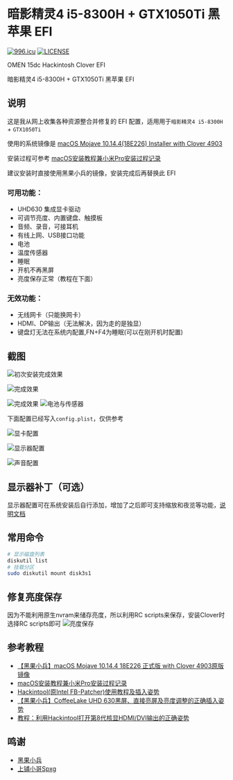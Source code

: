 # 暗影精灵4 i5-8300H + GTX1050Ti 黑苹果 EFI

[![996.icu](https://img.shields.io/badge/link-996.icu-red.svg)](https://996.icu)
[![LICENSE](https://img.shields.io/badge/license-Anti%20996-blue.svg)](https://github.com/996icu/996.ICU/blob/master/LICENSE)

OMEN 15dc Hackintosh Clover EFI

暗影精灵4 i5-8300H + GTX1050Ti 黑苹果 EFI

## 说明

这是我从网上收集各种资源整合并修复的 EFI 配置，适用用于`暗影精灵4 i5-8300H` + `GTX1050Ti`

使用的系统镜像是 [macOS Mojave 10.14.4(18E226) Installer with Clover 4903](https://blog.daliansky.net/macOS-Mojave-10.14.4-18E226-official-version-with-Clover-4903-original-image.html#more)

安装过程可参考 [macOS安装教程兼小米Pro安装过程记录](https://blog.daliansky.net/MacOS-installation-tutorial-XiaoMi-Pro-installation-process-records.html)

建议安装时直接使用黑果小兵的镜像，安装完成后再替换此 EFI



### 可用功能：

- UHD630 集成显卡驱动
- 可调节亮度、内置键盘、触摸板
- 音频、录音，可接耳机
- 有线上网、USB接口功能
- 电池
- 温度传感器
- 睡眠
- 开机不再黑屏
- 亮度保存正常（教程在下面）

### 无效功能：

- 无线网卡（只能换网卡）
- HDMI、DP输出（无法解决，因为走的是独显）
- 键盘灯无法在系统内配置,FN+F4为睡眠(可以在刚开机时配置)

## 截图

![初次安装完成效果](https://ws3.sinaimg.cn/large/005BYqpgly1g1s3fbr5igj31hc0u0u0x.jpg)

![完成效果](https://ws3.sinaimg.cn/large/005BYqpgly1g1s3japa5zj31hc0u0u0x.jpg)

![完成效果](https://spxg.me/wp-content/uploads/2019/06/%E5%B1%8F%E5%B9%95%E5%BF%AB%E7%85%A7-2019-06-21-%E4%B8%8B%E5%8D%881.35.43.png)
![电池与传感器](https://spxg.me/wp-content/uploads/2019/06/QQ20190621-134227.png)

下面配置已经写入`config.plist`，仅供参考

![显卡配置](https://ws3.sinaimg.cn/large/005BYqpgly1g1s3mcfnxsj30j80kidk7.jpg)

![显示器配置](https://ws3.sinaimg.cn/large/005BYqpgly1g1s3n6ca0aj30j80ki0wo.jpg)

![声音配置](https://ws3.sinaimg.cn/large/005BYqpgly1g1s44mcri7j30j80kijv9.jpg)

## 显示器补丁（可选）

显示器配置可在系统安装后自行添加，增加了之后即可支持缩放和夜览等功能，[说明文档](./DisplayPatch/README.md)

## 常用命令

```sh
# 显示磁盘列表
diskutil list
# 挂载分区
sudo diskutil mount disk3s1
```
## 修复亮度保存
因为不能利用原生nvram来储存亮度，所以利用RC scripts来保存，安装Clover时选择RC scripts即可
![亮度保存](https://spxg.me/wp-content/uploads/2019/07/QQ20190706-141105.png)

## 参考教程

- [【黑果小兵】macOS Mojave 10.14.4 18E226 正式版 with Clover 4903原版镜像](https://blog.daliansky.net/macOS-Mojave-10.14.4-18E226-official-version-with-Clover-4903-original-image.html)
- [macOS安装教程兼小米Pro安装过程记录](https://blog.daliansky.net/MacOS-installation-tutorial-XiaoMi-Pro-installation-process-records.html)
- [Hackintool(原Intel FB-Patcher)使用教程及插入姿势](https://blog.daliansky.net/Intel-FB-Patcher-tutorial-and-insertion-pose.html)
- [【黑果小兵】CoffeeLake UHD 630黑屏、直接亮屏及亮度调整的正确插入姿势](https://blog.daliansky.net/CoffeeLake-UHD-630-black-screen-direct-bright-screen-and-correct-adjustment-of-brightness-adjustment.html)
- [教程：利用Hackintool打开第8代核显HDMI/DVI输出的正确姿势](https://blog.daliansky.net/Tutorial-Using-Hackintool-to-open-the-correct-pose-of-the-8th-generation-core-display-HDMI-or-DVI-output.html)

## 鸣谢

- [黑果小兵](https://github.com/daliansky)
- [上铺小哥Spxg](https://github.com/Spxg)
